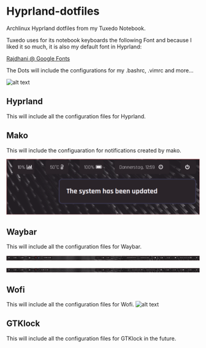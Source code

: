 # Hyprland-dotfiles
Archlinux Hyprland dotfiles from my Tuxedo Notebook. 

Tuxedo uses for its notebook keyboards the following Font and because I liked it so much, it is also my default font in Hyprland:

[Rajdhani @ Google Fonts](https://fonts.google.com/specimen/Rajdhani)


The Dots will include the configurations for my .bashrc, .vimrc and more... 

![alt text](https://github.com/Morriarthy/Hyprland-dotfiles/blob/c9c2ff8a0a260496102e3de084bae539711dab27/2023-09-20-design.png
"Screenshot of my Hyprland Theme and desktops.")

 ## Hyprland
 This will include all the configuration files for Hyprland.

 ## Mako
 This will include the configuaration for notifications created by mako.

![alt text](https://github.com/Morriarthy/Hyprland-dotfiles/blob/ee3308240a3a9e288c691ebe390ed183649f8816/screenshots/20231102_13h01m10s_grim.png "example of a mako message")
 
 ## Waybar
 This will include all the configuration files for Waybar.

![alt text](https://github.com/Morriarthy/Hyprland-dotfiles/blob/8cdc764a4a28d39b87ffcb5c12462d300e3bfd33/screenshots/20231030_14h12m36s_grim.png "Waybar")

![alt text](https://github.com/Morriarthy/Hyprland-dotfiles/blob/8cdc764a4a28d39b87ffcb5c12462d300e3bfd33/screenshots/20231030_14h12m02s_grim.png "Waybar alternatives clicked")
 
 ## Wofi
 This will include all the configuration files for Wofi.
 ![alt text](https://github.com/Morriarthy/Hyprland-dotfiles/blob/c9c2ff8a0a260496102e3de084bae539711dab27/screenshots/20230921_12h59m48s_grim.png "Wofi Menu")

 ## GTKlock
 This will include all the configuration files for GTKlock in the future.
